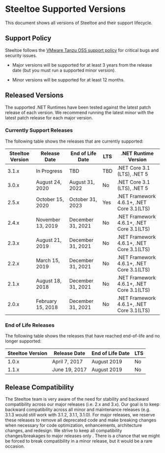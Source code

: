 # Steeltoe Supported Versions 
This document shows all versions of Steeltoe and their support lifecycle.

## Support Policy
Steeltoe follows the [VMware Tanzu OSS support policy](https://tanzu.vmware.com/support/oss) for critical bugs and security issues.

* Major versions will be supported for at least 3 years from the release date (but you must run a supported minor version).

* Minor versions will be supported for at least 12 months.


## Released Versions
The supported .NET Runtimes have been tested against the latest patch release of each version.  We recommend running the latest minor with the latest patch release for each major version.

### Currently Support Releases
The following table shows the releases that are currently supported:

| Steeltoe Version | Release Date       | End of Life Date | LTS | .NET Runtime Version  |
| ---------------- | ------------       | ---------------- | --- | --------------------  |
| 3.1.x            | In Progress        | TBD              | TBD | .NET Core 3.1 (LTS), .NET 5 |
| 3.0.x            | August 24, 2020    | August 31, 2022  | No  | .NET Core 3.1 (LTS), .NET 5 |
| 2.5.x            | October 15, 2020   | October 31, 2023 | Yes | .NET Framework 4.6.1+, .NET Core 3.1(LTS) |
| 2.4.x            | November 13, 2019  | December 31, 2021| No  | .NET Framework 4.6.1+, .NET Core 3.1(LTS) |
| 2.3.x            | August 21, 2019    | December 31, 2021| No  | .NET Framework 4.6.1+, .NET Core 3.1(LTS) |
| 2.2.x            | March 15, 2019     | December 31, 2021| No  | .NET Framework 4.6.1+, .NET Core 3.1(LTS) |
| 2.1.x            | August 18, 2018    | December 31, 2021| No  | .NET Framework 4.6.1+, .NET Core 3.1(LTS) |
| 2.0.x            | February 15, 2018  | December 31, 2021| No  | .NET Framework 4.6.1+, .NET Core 3.1(LTS) |


### End of Life Releases
The following table shows the releases that have reached end-of-life and no longer supported:

| Steeltoe Version | Release Date       | End of Life Date | LTS |
| ---------------- | ------------       | ---------------- | --- |
| 1.0.x            | April 7, 2017      | August 2019      | No  |
| 1.1.x            | June 19, 2017      | August 2019      | No  |

## Release Compatibility
The Steeltoe team is very aware of the need for stability and backward compatibility across our major releases (i.e. 2.x and 3.x). Our goal is to keep backward compatibility across all minor and maintenance releases (e.g. 3.1.3 would still work with 3.1.2, 3.1.1, 3.1.0).  For major releases, we reserve these releases to remove all deprecated code and make breaking changes when necessary for code optimization, enhancements, architecture changes, and redesign. We strive to keep all compatibility changes/breakages to major releases only .  There is a chance that we might be forced to break compatibility in a minor release, but it would be a rare occasion.

